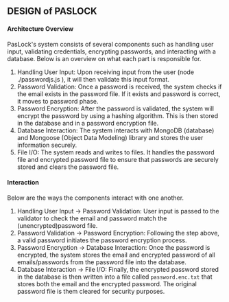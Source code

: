 ## DESIGN of PASLOCK

#### Architecture Overview
PasLock's system consists of several components such as handling user input, validating credentials,
encrypting passwords, and interacting with a database. Below is an overview on what each part is
responsible for.
1. Handling User Input: Upon receiving input from the user (node ./passwordjs.js <filename> <email address> <password>), it will then validate this input format.
2. Password Validation: Once a password is received, the system checks if the email exists in the password file. If it exists and password is correct, it moves to password phase.
3. Password Encryption: After the password is validated, the system will encrypt the password by using a hashing algorithm. This is then stored in the database and in a password encryption file.
4. Database Interaction: The system interacts with MongoDB (database) and Mongoose (Object Data Modeling) library and stores the user information securely.
5. File I/O: The system reads and writes to files. It handles the password file and encrypted password file to ensure that passwords are securely stored and clears the password file.

#### Interaction
Below are the ways the components interact with one another.
1. Handling User Input -> Password Validation: User input is passed to the validator to check the email and password match the (unencrypted)password file.
2. Password Validation -> Password Encryption: Following the step above, a valid password initiates the password encryption process.
3. Password Encryption -> Database Interaction: Once the password is encrypted, the system stores the email and encrypted password of all emails/passwords from the password file into the database.
4. Database Interaction -> File I/O: Finally, the encrypted password stored in the database is then written into a file called `password.enc.txt` that stores both the email and the encrypted password. The original password file is them cleared for security purposes.
